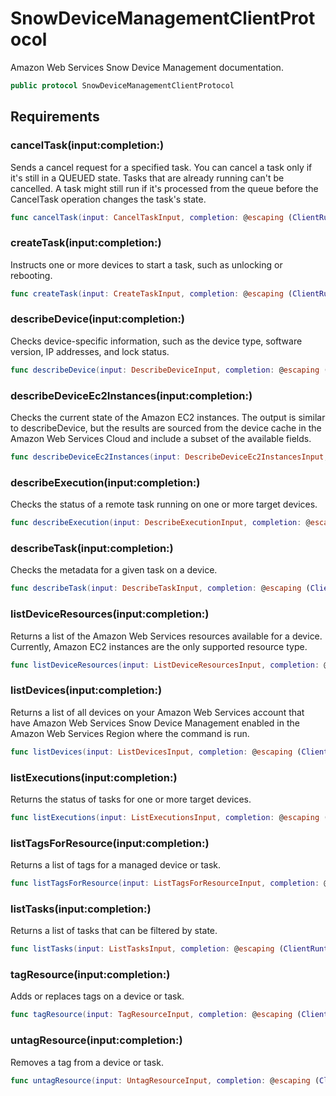 # SnowDeviceManagementClientProtocol

Amazon Web Services Snow Device Management documentation.

``` swift
public protocol SnowDeviceManagementClientProtocol 
```

## Requirements

### cancelTask(input:completion:)

Sends a cancel request for a specified task. You can cancel a task only if it's still in a QUEUED state. Tasks that are already running can't be cancelled. A task might still run if it's processed from the queue before the CancelTask operation changes the task's state.

``` swift
func cancelTask(input: CancelTaskInput, completion: @escaping (ClientRuntime.SdkResult<CancelTaskOutputResponse, CancelTaskOutputError>) -> Void)
```

### createTask(input:completion:)

Instructs one or more devices to start a task, such as unlocking or rebooting.

``` swift
func createTask(input: CreateTaskInput, completion: @escaping (ClientRuntime.SdkResult<CreateTaskOutputResponse, CreateTaskOutputError>) -> Void)
```

### describeDevice(input:completion:)

Checks device-specific information, such as the device type, software version, IP addresses, and lock status.

``` swift
func describeDevice(input: DescribeDeviceInput, completion: @escaping (ClientRuntime.SdkResult<DescribeDeviceOutputResponse, DescribeDeviceOutputError>) -> Void)
```

### describeDeviceEc2Instances(input:completion:)

Checks the current state of the Amazon EC2 instances. The output is similar to describeDevice, but the results are sourced from the device cache in the Amazon Web Services Cloud and include a subset of the available fields.

``` swift
func describeDeviceEc2Instances(input: DescribeDeviceEc2InstancesInput, completion: @escaping (ClientRuntime.SdkResult<DescribeDeviceEc2InstancesOutputResponse, DescribeDeviceEc2InstancesOutputError>) -> Void)
```

### describeExecution(input:completion:)

Checks the status of a remote task running on one or more target devices.

``` swift
func describeExecution(input: DescribeExecutionInput, completion: @escaping (ClientRuntime.SdkResult<DescribeExecutionOutputResponse, DescribeExecutionOutputError>) -> Void)
```

### describeTask(input:completion:)

Checks the metadata for a given task on a device.

``` swift
func describeTask(input: DescribeTaskInput, completion: @escaping (ClientRuntime.SdkResult<DescribeTaskOutputResponse, DescribeTaskOutputError>) -> Void)
```

### listDeviceResources(input:completion:)

Returns a list of the Amazon Web Services resources available for a device. Currently, Amazon EC2 instances are the only supported resource type.

``` swift
func listDeviceResources(input: ListDeviceResourcesInput, completion: @escaping (ClientRuntime.SdkResult<ListDeviceResourcesOutputResponse, ListDeviceResourcesOutputError>) -> Void)
```

### listDevices(input:completion:)

Returns a list of all devices on your Amazon Web Services account that have Amazon Web Services Snow Device Management enabled in the Amazon Web Services Region where the command is run.

``` swift
func listDevices(input: ListDevicesInput, completion: @escaping (ClientRuntime.SdkResult<ListDevicesOutputResponse, ListDevicesOutputError>) -> Void)
```

### listExecutions(input:completion:)

Returns the status of tasks for one or more target devices.

``` swift
func listExecutions(input: ListExecutionsInput, completion: @escaping (ClientRuntime.SdkResult<ListExecutionsOutputResponse, ListExecutionsOutputError>) -> Void)
```

### listTagsForResource(input:completion:)

Returns a list of tags for a managed device or task.

``` swift
func listTagsForResource(input: ListTagsForResourceInput, completion: @escaping (ClientRuntime.SdkResult<ListTagsForResourceOutputResponse, ListTagsForResourceOutputError>) -> Void)
```

### listTasks(input:completion:)

Returns a list of tasks that can be filtered by state.

``` swift
func listTasks(input: ListTasksInput, completion: @escaping (ClientRuntime.SdkResult<ListTasksOutputResponse, ListTasksOutputError>) -> Void)
```

### tagResource(input:completion:)

Adds or replaces tags on a device or task.

``` swift
func tagResource(input: TagResourceInput, completion: @escaping (ClientRuntime.SdkResult<TagResourceOutputResponse, TagResourceOutputError>) -> Void)
```

### untagResource(input:completion:)

Removes a tag from a device or task.

``` swift
func untagResource(input: UntagResourceInput, completion: @escaping (ClientRuntime.SdkResult<UntagResourceOutputResponse, UntagResourceOutputError>) -> Void)
```
